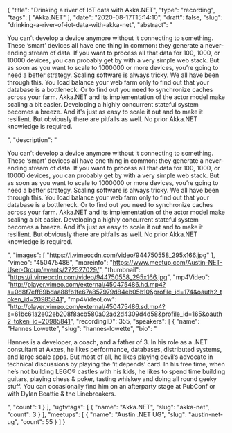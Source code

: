 {
  "title": "Drinking a river of IoT data with Akka.NET",
  "type": "recording",
  "tags": [
    "Akka.NET"
  ],
  "date": "2020-08-17T15:14:10",
  "draft": false,
  "slug": "drinking-a-river-of-iot-data-with-akka-net",
  "abstract": "<p>You can’t develop a device anymore without it connecting to something. These ‘smart’ devices all have one thing in common: they generate a never-ending stream of data. If you want to process all that data for 100, 1000, or 10000 devices, you can probably get by with a very simple web stack. But as soon as you want to scale to 1000000 or more devices, you’re going to need a better strategy. Scaling software is always tricky. We all have been through this. You load balance your web farm only to find out that your database is a bottleneck. Or to find out you need to synchronize caches across your farm. Akka.NET and its implementation of the actor model make scaling a bit easier. Developing a highly concurrent stateful system becomes a breeze. And it's just as easy to scale it out and to make it resilient. But obviously there are pitfalls as well. No prior Akka.NET knowledge is required.</p>",
  "description": "<p>You can’t develop a device anymore without it connecting to something. These ‘smart’ devices all have one thing in common: they generate a never-ending stream of data. If you want to process all that data for 100, 1000, or 10000 devices, you can probably get by with a very simple web stack. But as soon as you want to scale to 1000000 or more devices, you’re going to need a better strategy. Scaling software is always tricky. We all have been through this. You load balance your web farm only to find out that your database is a bottleneck. Or to find out you need to synchronize caches across your farm. Akka.NET and its implementation of the actor model make scaling a bit easier. Developing a highly concurrent stateful system becomes a breeze. And it's just as easy to scale it out and to make it resilient. But obviously there are pitfalls as well. No prior Akka.NET knowledge is required.</p>",
  "images": [
    "https://i.vimeocdn.com/video/944750558_295x166.jpg"
  ],
  "vimeo": "450475486",
  "moreinfo": "https://www.meetup.com/Austin-NET-User-Group/events/272527029/",
  "thumbnail": "https://i.vimeocdn.com/video/944750558_295x166.jpg",
  "mp4Video": "http://player.vimeo.com/external/450475486.hd.mp4?s=0d8f7eff89bdaa88fb1fe67a857979d84eb05b10&profile_id=174&oauth2_token_id=20985841",
  "mp4VideoLow": "http://player.vimeo.com/external/450475486.sd.mp4?s=61bc61a2e02eb208f8acb580a02ad2d4309d4d58&profile_id=165&oauth2_token_id=20985841",
  "recordingID": 355,
  "speakers": [
    {
      "name": "Hannes Lowette",
      "slug": "hannes-lowette",
      "bio": "<p>Hannes is a developer, a coach, and a father of 3. In his role as a .NET consultant at Axxes, he likes performance, databases, distributed systems, and large scale apps. But most of all, he likes playing devil’s advocate in technical discussions by playing the ‘it depends’ card. In his free time, when he’s not building LEGO® castles with his kids, he likes to spend time building guitars, playing chess & poker, tasting whiskey and doing all round geeky stuff. You can occasionally find him on an afterparty stage at PubConf or with Dylan Beattie & the Linebreakers.</p>",
      "count": 1
    }
  ],
  "ugtvtags": [
    {
      "name": "Akka.NET",
      "slug": "akka-net",
      "count": 3
    }
  ],
  "meetups": [
    {
      "name": "Austin .NET UG",
      "slug": "austin-net-ug",
      "count": 55
    }
  ]
}